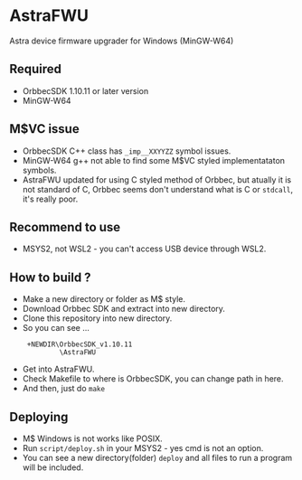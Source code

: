 # AstraFWU
Astra device firmware upgrader for Windows (MinGW-W64)

## Required
- OrbbecSDK 1.10.11 or later version
- MinGW-W64

## M$VC issue
- OrbbecSDK C++ class has `_imp__XXYYZZ` symbol issues.
- MinGW-W64 g++ not able to find some M$VC styled implementataton symbols.
- AstraFWU updated for using C styled method of Orbbec, but atually it is not standard of C, Orbbec seems don't understand what is C or `stdcall`, it's really poor.

## Recommend to use 
- MSYS2, not WSL2 - you can't access USB device through WSL2.

## How to build ?
- Make a new directory or folder as M$ style.
- Download Orbbec SDK and extract into new directory.
- Clone this repository into new directory.
- So you can see ...
   ```
    +NEWDIR\OrbbecSDK_v1.10.11
            \AstraFWU
   ```
- Get into AstraFWU.
- Check Makefile to where is OrbbecSDK, you can change path in here.
- And then, just do `make`

## Deploying
- M$ Windows is not works like POSIX.
- Run `script/deploy.sh` in your MSYS2 - yes cmd is not an option.
- You can see a new directory(folder) `deploy` and all files to run a program will be included.

